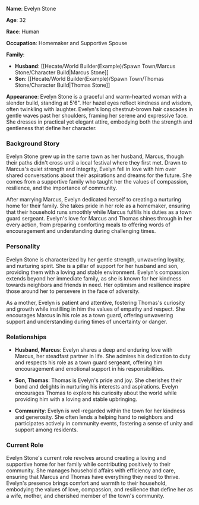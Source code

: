 **Name**: Evelyn Stone

**Age**: 32

**Race**: Human

**Occupation**: Homemaker and Supportive Spouse

**Family**:

- **Husband**: [[Hecate/World Builder(Example)/Spawn Town/Marcus Stone/Character Build|Marcus Stone]]
- **Son**: [[Hecate/World Builder(Example)/Spawn Town/Thomas Stone/Character Build|Thomas Stone]]

**Appearance**: Evelyn Stone is a graceful and warm-hearted woman with a slender build, standing at 5'6". Her hazel eyes reflect kindness and wisdom, often twinkling with laughter. Evelyn's long chestnut-brown hair cascades in gentle waves past her shoulders, framing her serene and expressive face. She dresses in practical yet elegant attire, embodying both the strength and gentleness that define her character.

### Background Story

Evelyn Stone grew up in the same town as her husband, Marcus, though their paths didn't cross until a local festival where they first met. Drawn to Marcus's quiet strength and integrity, Evelyn fell in love with him over shared conversations about their aspirations and dreams for the future. She comes from a supportive family who taught her the values of compassion, resilience, and the importance of community.

After marrying Marcus, Evelyn dedicated herself to creating a nurturing home for their family. She takes pride in her role as a homemaker, ensuring that their household runs smoothly while Marcus fulfills his duties as a town guard sergeant. Evelyn's love for Marcus and Thomas shines through in her every action, from preparing comforting meals to offering words of encouragement and understanding during challenging times.

### Personality

Evelyn Stone is characterized by her gentle strength, unwavering loyalty, and nurturing spirit. She is a pillar of support for her husband and son, providing them with a loving and stable environment. Evelyn's compassion extends beyond her immediate family, as she is known for her kindness towards neighbors and friends in need. Her optimism and resilience inspire those around her to persevere in the face of adversity.

As a mother, Evelyn is patient and attentive, fostering Thomas's curiosity and growth while instilling in him the values of empathy and respect. She encourages Marcus in his role as a town guard, offering unwavering support and understanding during times of uncertainty or danger.

### Relationships

- **Husband, Marcus**: Evelyn shares a deep and enduring love with Marcus, her steadfast partner in life. She admires his dedication to duty and respects his role as a town guard sergeant, offering him encouragement and emotional support in his responsibilities.
    
- **Son, Thomas**: Thomas is Evelyn's pride and joy. She cherishes their bond and delights in nurturing his interests and aspirations. Evelyn encourages Thomas to explore his curiosity about the world while providing him with a loving and stable upbringing.
    
- **Community**: Evelyn is well-regarded within the town for her kindness and generosity. She often lends a helping hand to neighbors and participates actively in community events, fostering a sense of unity and support among residents.
    

### Current Role

Evelyn Stone's current role revolves around creating a loving and supportive home for her family while contributing positively to their community. She manages household affairs with efficiency and care, ensuring that Marcus and Thomas have everything they need to thrive. Evelyn's presence brings comfort and warmth to their household, embodying the values of love, compassion, and resilience that define her as a wife, mother, and cherished member of the town's community.